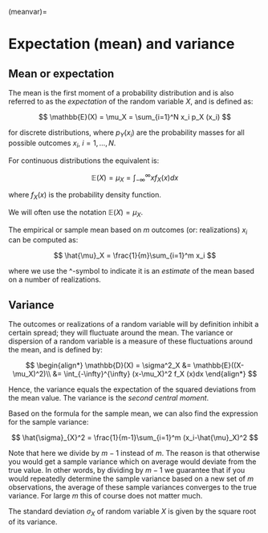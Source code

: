 (meanvar)=
# Expectation (mean) and variance

## Mean or expectation
The mean is the first moment of a probability distribution and is also referred to as the *expectation* of the random variable $X$, and is defined as:

$$
\mathbb{E}(X) = \mu_X = \sum_{i=1}^N x_i p_X (x_i)
$$

for discrete distributions, where $p_Y(x_i)$ are the probability masses for all possible outcomes $x_i$, $i=1,\ldots,N$.

For continuous distributions the equivalent is:

$$
\mathbb{E}(X) = \mu_X = \int_{-\infty}^{\infty} x f_X (x)dx
$$

where $f_X (x)$ is the probability density function.

We will often use the notation $\mathbb{E}(X)=\mu_X$.

The empirical or sample mean based on $m$ outcomes (or: realizations) $x_i$ can be computed as:

$$
\hat{\mu}_X = \frac{1}{m}\sum_{i=1}^m x_i
$$

where we use the ^-symbol to indicate it is an *estimate* of the mean based on a number of realizations.

## Variance 

The outcomes or realizations of a random variable will by definition inhibit a certain spread; they will fluctuate around the mean. The variance  or dispersion  of a random variable  is a measure of these fluctuations around the mean, and is defined by:

$$
\begin{align*}
\mathbb{D}(X) = \sigma^2_X &= \mathbb{E}((X-\mu_X)^2)\\
&= \int_{-\infty}^{\infty} (x-\mu_X)^2 f_X (x)dx
\end{align*}
$$

Hence, the variance equals the expectation of the squared deviations from the mean value. The variance is the *second central moment*.

Based on the formula for the sample mean, we can also find the expression for the sample variance:

$$
\hat{\sigma}_{X}^2 = \frac{1}{m-1}\sum_{i=1}^m (x_i-\hat{\mu}_X)^2
$$

Note that here we divide by $m-1$ instead of $m$. The reason is that otherwise you would get a sample variance which on average would deviate from the true value. In other words, by dividing by $m-1$ we guarantee that if you would repeatedly determine the sample variance based on a new set of $m$ observations, the average of these sample variances converges to the true variance. For large $m$ this of course does not matter much.

The standard deviation $\sigma_X$ of random variable $X$ is given by the square root of its variance.

